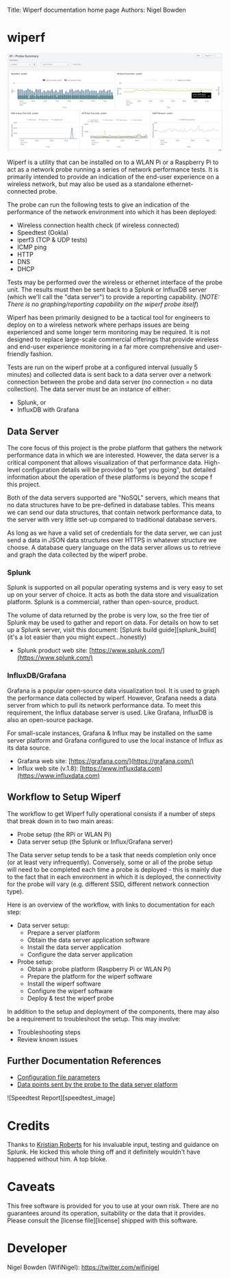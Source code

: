 Title: Wiperf documentation home page
Authors: Nigel Bowden

# wiperf

![Probe Report](images/probe_summary.jpg)

Wiperf is a utility that can be installed on to a WLAN Pi or a Raspberry Pi to act as a network probe running a series of  network performance tests. It is primarily intended to provide an indication of the end-user experience on a wireless network, but may also be used as a standalone ethernet-connected probe.

The probe can run the following tests to give an indication of the performance of the network environment into which it has been deployed:

- Wireless connection health check (if wireless connected)
- Speedtest (Ookla)
- iperf3 (TCP & UDP tests)
- ICMP ping
- HTTP
- DNS
- DHCP

Tests may be performed over the wireless or ethernet interface of the probe unit. The results must then be sent back to a Splunk or InfluxDB server (which we'll call the "data server") to provide a reporting capability. (*NOTE: There is no graphing/reporting capability on the wiperf probe itself*)

Wiperf has been primarily designed to be a tactical tool for engineers to deploy on to a wireless network where perhaps issues are being experienced and some longer term monitoring may be required. It is not designed to replace large-scale commercial offerings that provide wireless and end-user experience monitoring in a far more comprehensive and user-friendly fashion.



Tests are run on the wiperf probe at a configured interval (usually 5 minutes) and collected data is sent back to a data server over a network connection between the probe and data server (no connection = no data collection). The data server must be an instance of either:

- Splunk, or
- InfluxDB with Grafana  

## Data Server

The core focus of this project is the probe platform that gathers the network performance data in which we are interested. However, the data server is a critical component that allows visualization of that performance data.  High-level configuration details will be provided to "get you going", but detailed information about the operation of these platforms is beyond the scope f this project.

Both of the data servers supported are "NoSQL" servers, which means that no data structures have to be pre-defined in database tables. This means we can send our data structures, that contain network performance data, to the server with very little set-up compared to traditional database servers.

As long as we have a valid set  of credentials for the data server, we can just send a data in JSON data structures over HTTPS in whatever structure we choose. A database query language on the data server allows us to retrieve and graph the data collected by the wiperf probe.

### Splunk

Splunk is supported on all popular operating systems and is very easy to set up on your server of choice. It acts as both the data store and visualization platform. Splunk is a commercial, rather than open-source, product.

The volume of data returned by the probe is very low, so the free tier of Splunk may be used to gather and report on data. For details on how to set up a Splunk server, visit this document: [Splunk build guide][splunk_build] (it's a lot easier than you might expect...honestly)

- Splunk product web site: [https://www.splunk.com/](https://www.splunk.com/)

### InfluxDB/Grafana

Grafana is a popular open-source data visualization tool. It is used to graph the performance data collected by wiperf. However, Grafana needs a data server from which to pull its network performance data. To meet this requirement, the Influx database server is used. Like Grafana, InfluxDB is also an open-source package.

For small-scale instances, Grafana & Influx may be installed on the same server platform and Grafana configured to use the local instance of Influx as its data source.

- Grafana web site: [https://grafana.com/](https://grafana.com/)
- Influx web site (v.1.8): [https://www.influxdata.com](https://www.influxdata.com)

## Workflow to Setup Wiperf

The workflow to get Wiperf fully operational consists if a number of steps that break down in to two main areas:

- Probe setup (the RPi or WLAN Pi)
- Data server setup (the Splunk or Influx/Grafana server)

The Data server setup tends to be a task that needs completion only once (or at least very infrequently). Conversely, some or all of the probe setup will need to be completed each time a probe is deployed - this is mainly due to the fact that in each environment in which it is deployed, the connectivity for the probe will vary (e.g. different SSID, different network connection type). 

Here is an overview of the workflow, with links to documentation for each step:

- Data server setup:
    - Prepare a server platform
    - Obtain the data server application software
    - Install the data server application
    - Configure the data server application
- Probe setup:
    - Obtain a probe platform (Raspberry Pi or WLAN Pi)
    - Prepare the platform for the wiperf software
    - Install the wiperf software
    - Configure the wiperf software
    - Deploy & test the wiperf probe

In addition to the setup and deployment of the components, there may also be a requirement to troubleshoot the setup. This may involve:

- Troubleshooting steps
- Review known issues

## Further Documentation References

- [Configuration file parameters](config.ini.md)
- [Data points sent by the probe to the data server platform](data_points.md)


![Speedtest Report][speedtest_image]

<!-- link list -->

# Credits

Thanks to [Kristian Roberts](https://uk.linkedin.com/in/krisalexroberts) for his invaluable input, testing and guidance on Splunk. He kicked this whole thing off and it definitely wouldn't have happened without him. A top bloke.

# Caveats

This free software is provided for you to use at your own risk. There are no guarantees around its operation, suitability or the data that it provides. Please consult the [license file][license] shipped with this software.

# Developer

Nigel Bowden (WifiNigel): https://twitter.com/wifinigel


